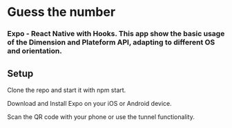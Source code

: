 # Guess the number

### Expo - React Native with Hooks. This app show the basic usage of the Dimension and Plateform API, adapting to different OS and orientation.

## Setup

Clone the repo and start it with npm start.

Download and Install Expo on your iOS or Android device.

Scan the QR code with your phone or use the tunnel functionality.


